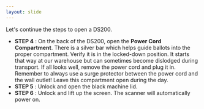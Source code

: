 ```yaml
---
layout: slide
---
```


Let&#39;s continue the steps to open a DS200.

- **STEP 4** : On the back of the DS200, open the **Power Cord Compartment**. There is a silver bar which helps guide ballots into the proper compartment. Verify it is in the locked-down position. It starts that way at our warehouse but can sometimes become dislodged during transport. If all looks well, remove the power cord and plug it in. Remember to always use a surge protector between the power cord and the wall outlet! Leave this compartment open during the day.
- **STEP 5** : Unlock and open the black machine lid.
- **STEP 6** : Unlock and lift up the screen. The scanner will automatically power on.